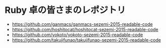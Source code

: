 # Ruby 卓の皆さまのレポジトリ

* https://github.com/ganmacs/ganmacs-sezemi-2015-readable-code
* https://github.com/hoshitocat/hoshitocat-sezemi-2015-readable-code
* https://github.com/yokoto/yokoto-sezemi-2015-readable-code
* https://github.com/takujifunao/takujifunao-sezemi-2015-readable-code

